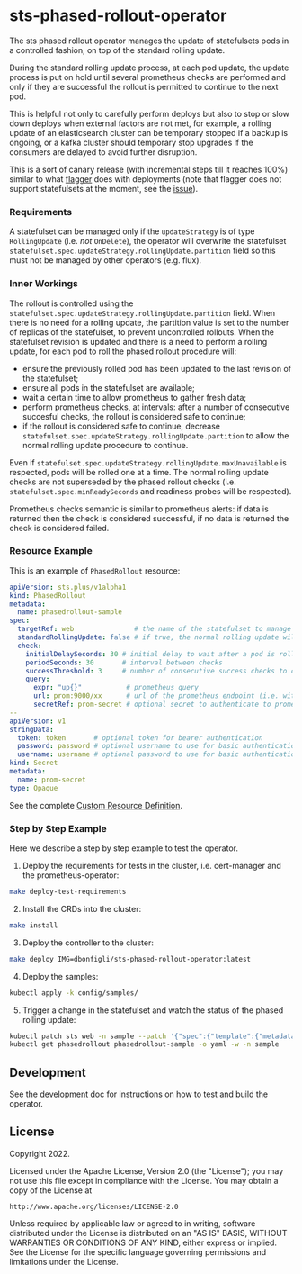 # sts-phased-rollout-operator
The sts phased rollout operator manages the update of statefulsets pods in a controlled fashion, on top of the standard rolling update.

During the standard rolling update process, at each pod update, the update process is put on hold until several prometheus checks are performed and only if they are successful the rollout is permitted to continue to the next pod.

This is helpful not only to carefully perform deploys but also to stop or slow down deploys when external factors are not met, for example, a rolling update of an elasticsearch cluster can be temporary stopped if a backup is ongoing, or a kafka cluster should temporary stop upgrades if the consumers are delayed to avoid further disruption.

This is a sort of canary release (with incremental steps till it reaches 100%) similar to what [flagger](https://flagger.app/) does with deployments (note that flagger does not support statefulsets at the moment, see the [issue](https://github.com/fluxcd/flagger/issues/410)).

### Requirements

A statefulset can be managed only if the `updateStrategy` is of type `RollingUpdate` (i.e. _not_ `OnDelete`), the operator will overwrite the statefulset `statefulset.spec.updateStrategy.rollingUpdate.partition` field so this must not be managed by other operators (e.g. flux). 

### Inner Workings

The rollout is controlled using the `statefulset.spec.updateStrategy.rollingUpdate.partition` field. When there is no need for a rolling update, the partition value is set to the number of replicas of the statefulset, to prevent uncontrolled rollouts. When the statefulset revision is updated and there is a need to perform a rolling update, for each pod to roll the phased rollout procedure will:
* ensure the previously rolled pod has been updated to the last revision of the statefulset;
* ensure all pods in the statefulset are available;
* wait a certain time to allow prometheus to gather fresh data;
* perform prometheus checks, at intervals: after a number of consecutive succesful checks, the rollout is considered safe to continue;
* if the rollout is considered safe to continue, decrease `statefulset.spec.updateStrategy.rollingUpdate.partition` to allow the normal rolling update procedure to continue.

Even if `statefulset.spec.updateStrategy.rollingUpdate.maxUnavailable` is respected, pods will be rolled one at a time. The normal rolling update checks are not superseded by the phased rollout checks (i.e. `statefulset.spec.minReadySeconds` and readiness probes will be respected).

Prometheus checks semantic is similar to prometheus alerts: if data is returned then the check is considered successful, if no data is returned the check is considered failed.

### Resource Example

This is an example of `PhasedRollout` resource:

```yaml
apiVersion: sts.plus/v1alpha1
kind: PhasedRollout
metadata:
  name: phasedrollout-sample
spec:
  targetRef: web               # the name of the statefulset to manage
  standardRollingUpdate: false # if true, the normal rolling update will be resumed
  check:
    initialDelaySeconds: 30 # initial delay to wait after a pod is rolled, to permit prometheus to get fresh data
    periodSeconds: 30       # interval between checks
    successThreshold: 3     # number of consecutive success checks to consider the rollout step good
    query:
      expr: "up{}"           # prometheus query 
      url: prom:9000/xx      # url of the prometheus endpoint (i.e. without the `/api/v1/query` path)
      secretRef: prom-secret # optional secret to authenticate to prometheus
--
apiVersion: v1
stringData:
  token: token       # optional token for bearer authentication
  password: password # optional username to use for basic authentication
  username: username # optional password to use for basic authentication
kind: Secret
metadata:
  name: prom-secret
type: Opaque

```

See the complete [Custom Resource Definition](./config/crd/bases/sts.plus_phasedrollouts.yaml).

### Step by Step Example

Here we describe a step by step example to test the operator.

1. Deploy the requirements for tests in the cluster, i.e. cert-manager and the prometheus-operator:
```sh
make deploy-test-requirements
```

2. Install the CRDs into the cluster:
```sh
make install
```

3. Deploy the controller to the cluster:
```sh
make deploy IMG=dbonfigli/sts-phased-rollout-operator:latest
```

4. Deploy the samples:
```sh
kubectl apply -k config/samples/
```

5. Trigger a change in the statefulset and watch the status of the phased rolling update:
```sh
kubectl patch sts web -n sample --patch '{"spec":{"template":{"metadata":{"labels":{"trigger-rollout":"'$(date +%s)'"}}}}}'
kubectl get phasedrollout phasedrollout-sample -o yaml -w -n sample
```

## Development

See the [development doc](./development.md) for instructions on how to test and build the operator.

## License

Copyright 2022.

Licensed under the Apache License, Version 2.0 (the "License");
you may not use this file except in compliance with the License.
You may obtain a copy of the License at

    http://www.apache.org/licenses/LICENSE-2.0

Unless required by applicable law or agreed to in writing, software
distributed under the License is distributed on an "AS IS" BASIS,
WITHOUT WARRANTIES OR CONDITIONS OF ANY KIND, either express or implied.
See the License for the specific language governing permissions and
limitations under the License.
